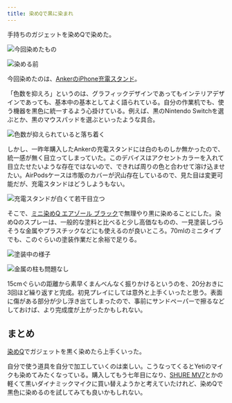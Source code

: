 ```yaml
---
title: 染めQで黒に染まれ
---
```

手持ちのガジェットを染めQで染めた。

![](https://lh4.googleusercontent.com/EO8NF8ma3_hVgsC9LFD1GGMJzP6OSfozWPS7ZCWMxsUbXRlR-426mqjDr1OAhsJhMgwf2MpXqBnCswhhtz79lkdLYOJuVQsNHlW8Cx0l_xhcaIO3LYWMLWMRx5o-r8jYCfMueQQK8j1D14c9hhvIeA "今回染めたもの")

![](https://lh5.googleusercontent.com/VFJb0JOtimzpZAJg8y8l7ZxCExG_fpe-rkgGCpQtSdAdAgszhcpvTC8c8BV_zkNeXFmD3NF-GbkCkNSmtPZMbc2oFuJqp1bAiG86NL_pKsulnvjOxGwGJCW3Y71hUeEXf3pgvoEQUMB0JqPcdD-K6Q "染める前")

今回染めたのは、[AnkerのiPhone充電スタンド](https://r7kamura.com/articles/2021-09-06-anker-iphone-stand)。

「色数を抑えろ」というのは、グラフィックデザインであってもインテリアデザインであっても、基本中の基本としてよく語られている。自分の作業机でも、使う機器を黒色に統一するよう心掛けている。例えば、黒のNintendo Switchを選ぶとか、黒のマウスパッドを選ぶといったような具合。

![](https://lh6.googleusercontent.com/Mf6nXYfE26uOcrlXlMneKNFTkxbSWSreS9GjmePA15eeTI-yPLsYvlBBjNna7VkF1mvgDfQthdb-zEr_wr9ItQSuwL1_sw3k22PCqsdEDX1cnuPEtZ3QiXrIoZz3IyfQdn-nqDF4WtXLRzW-bBwfMQ "色数が抑えられていると落ち着く")

しかし、一昨年購入したAnkerの充電スタンドには白のものしか無かったので、統一感が無く目立ってしまっていた。このデバイスはアクセントカラーを入れて目立たせたいような存在ではないので、できれば周りの色と合わせて溶け込ませたい。AirPodsケースは市販のカバーが沢山存在しているので、見た目は変更可能だが、充電スタンドはどうしようもない。

![](https://lh6.googleusercontent.com/ck8TG2aBgzu_WNX43TtsDmqFhMU4maPlYpOlEHq4BBp9lp-Hiw46vNvpQcDbeR0ZTUa4fGZrxuEqxowLvkbwLl85WCb_PWIJCY_VyfWddCsuphaWz9giVH2F4qLswKjtcM8rHG4G3bJF5kuWYarJhg "充電スタンドが白くて若干目立つ")

そこで、[ミニ染めQ エアゾール ブラック](https://www.amazon.co.jp/dp/B003QMFUKO)で無理やり黒に染めることにした。染めQのスプレーは、一般的な塗料と比べると少し高価なものの、一見塗装しづらそうな金属やプラスチックなどにも使えるのが良いところ。70mlのミニタイプでも、このぐらいの塗装作業だと余裕で足りる。

![](https://lh6.googleusercontent.com/clSm1DFk6ho5TUcdP5jc2ynY0i78XCQJMDKIUV3qY41E8rfF5H5N6PYvp7Hm-RCeW275tYfA4cB0J0KQ1yGlJtvqxjdbVg81d9TL7uVUJSLtNyL_T1yvOkUm8OhtxWF6bIfvT2dW4EOYW9PUZw2LEg "塗装中の様子")

![](https://lh5.googleusercontent.com/-y6ExwZwPMYR3CqVat59v4DXPwzx_HDUUAkZbAgvflQa-jowGZ1jUw-99DImi-8NccrcUE1F6GjDGzWUJkKjDMZVqeZUGI97G-i9Ac3DqE0Oos2-WaQUpNS8uBzQu0a03uOIb_7-IxxKExUHpWDv6w "金属の柱も問題なし")

15cmぐらいの距離から素早くまんべんなく振りかけるというのを、20分おきに3回ほど繰り返すと完成。初見プレイにしては意外と上手くいったと思う。表面に傷がある部分が少し浮き出てしまったので、事前にサンドペーパーで擦るなどしておけば、より完成度が上がったかもしれない。

まとめ
---

[染めQ](https://www.amazon.co.jp/dp/B003QMFUKO)でガジェットを黒く染めたら上手くいった。

自分で使う道具を自分で加工していくのは楽しい。こうなってくるとYetiのマイクも染めてみたくなっている。購入してもう七年目になり、[SHURE MV7](https://www.amazon.co.jp/dp/B08KY7G1GV)とかの軽くて黒いダイナミックマイクに買い替えようかと考えていたけれど、染めQで黒色に染めるのを試してみても良いかもしれない。
